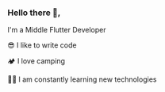 ### Hello there 👋,

I'm a Middle Flutter Developer

😎 I like to write code

🏕 I love camping

🧑‍💻 I am constantly learning new technologies



